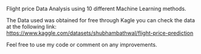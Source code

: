 Flight price Data Analysis using 10 different Machine Learning methods.

The Data used was obtained for free through Kagle you can check the data at the following link: https://www.kaggle.com/datasets/shubhambathwal/flight-price-prediction

Feel free to use my code or comment on any improvements.
